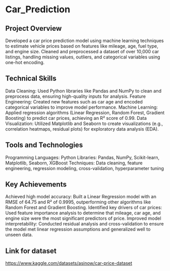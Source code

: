 #  Car_Prediction
##  Project Overview
Developed a car price prediction model using machine learning techniques to estimate vehicle prices based on features like mileage, age, fuel type, and engine size.
Cleaned and preprocessed a dataset of over 10,000 car listings, handling missing values, outliers, and categorical variables using one-hot encoding.


## Technical Skills
Data Cleaning: Used Python libraries like Pandas and NumPy to clean and preprocess data, ensuring high-quality inputs for analysis.
Feature Engineering: Created new features such as car age and encoded categorical variables to improve model performance.
Machine Learning: Applied regression algorithms (Linear Regression, Random Forest, Gradient Boosting) to predict car prices, achieving an R² score of 0.99.
Data Visualization: Utilized Matplotlib and Seaborn to create visualizations (e.g., correlation heatmaps, residual plots) for exploratory data analysis (EDA).

## Tools and Technologies

Programming Languages: Python
Libraries: Pandas, NumPy, Scikit-learn, Matplotlib, Seaborn, XGBoost
Techniques: Data cleaning, feature engineering, regression modeling, cross-validation, hyperparameter tuning

## Key Achievements

Achieved high model accuracy: Built a Linear Regression model with an RMSE of 64.75 and R² of 0.9995, outperforming other algorithms like Random Forest and Gradient Boosting.
Identified key drivers of car prices: Used feature importance analysis to determine that mileage, car age, and engine size were the most significant predictors of price.
Improved model interpretability: Conducted residual analysis and cross-validation to ensure the model met linear regression assumptions and generalized well to unseen data.

## Link for dataset
https://www.kaggle.com/datasets/asinow/car-price-dataset
